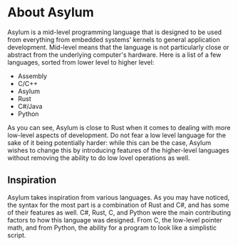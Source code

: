 # About Asylum
Asylum is a mid-level programming language that is designed to be used from everything from embedded systems' kernels to general application development. Mid-level means that the language is not particularly close or abstract from the underlying computer's hardware. Here is a list of a few languages, sorted from lower level to higher level:
* Assembly
* C/C++
* Asylum
* Rust
* C#/Java
* Python

As you can see, Asylum is close to Rust when it comes to dealing with more low-level aspects of development. Do not fear a low level language for the sake of it being potentially harder: while this can be the case, Asylum wishes to change this by introducing features of the higher-level languages without removing the ability to do low lovel operations as well.

## Inspiration
Asylum takes inspiration from various languages. As you may have noticed, the syntax for the most part is a combination of Rust and C#, and has some of their features as well. C#, Rust, C, and Python were the main contributing factors to how this language was designed. From C, the low-level pointer math, and from Python, the ability for a program to look like a simplistic script.